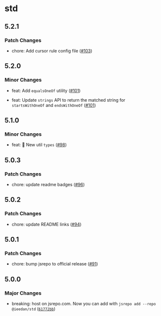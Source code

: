 # std

## 5.2.1
### Patch Changes


- chore: Add cursor rule config file ([#103](https://github.com/ieedan/std/pull/103))

## 5.2.0
### Minor Changes


- feat: Add `equalsOneOf` utility ([#101](https://github.com/ieedan/std/pull/101))


- feat: Update `strings` API to return the matched string for `startsWithOneOf` and `endsWithOneOf` ([#101](https://github.com/ieedan/std/pull/101))

## 5.1.0
### Minor Changes


- feat: 🎉 New util `types` ([#98](https://github.com/ieedan/std/pull/98))

## 5.0.3
### Patch Changes


- chore: update readme badges ([#96](https://github.com/ieedan/std/pull/96))

## 5.0.2
### Patch Changes


- chore: update README links ([#94](https://github.com/ieedan/std/pull/94))

## 5.0.1
### Patch Changes


- chore: bump jsrepo to official release ([#91](https://github.com/ieedan/std/pull/91))

## 5.0.0
### Major Changes


- breaking: host on jsrepo.com. Now you can add with `jsrepo add --repo @ieedan/std` ([`61772bb`](https://github.com/ieedan/std/commit/61772bb04bd6817fe84460be8973d78d98c6e3d6))

